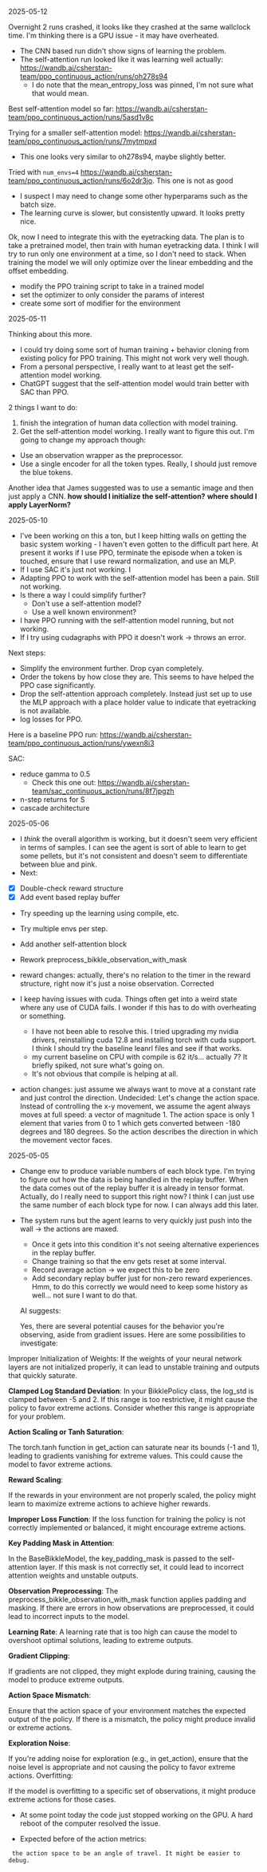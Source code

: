 2025-05-12

Overnight 2 runs crashed, it looks like they crashed at the same wallclock time. I'm thinking there is a GPU
issue - it may have overheated.

- The CNN based run didn't show signs of learning the problem.
- The self-attention run looked like it was learning well actually: https://wandb.ai/csherstan-team/ppo_continuous_action/runs/oh278s94
  - I do note that the mean_entropy_loss was pinned, I'm not sure what that would mean.

 Best self-attention model so far: https://wandb.ai/csherstan-team/ppo_continuous_action/runs/5asd1v8c

 Trying for a smaller self-attention model: https://wandb.ai/csherstan-team/ppo_continuous_action/runs/7mytmpxd
 - This one looks very similar to oh278s94, maybe slightly better.

 Tried with `num_envs=4` https://wandb.ai/csherstan-team/ppo_continuous_action/runs/6o2dr3jo. This one is not as good
   - I suspect I may need to change some other hyperparams such as the batch size.
   - The learning curve is slower, but consistently upward. It looks pretty nice.

Ok, now I need to integrate this with the eyetracking data. The plan is to take a pretrained model, then train with
human eyetracking data. I think I will try to run only one environment at a time, so I don't need to stack.
When training the model we will only optimize over the linear embedding and the offset embedding.
- modify the PPO training script to take in a trained model
- set the optimizer to only consider the params of interest
- create some sort of modifier for the environment


2025-05-11

Thinking about this more.
- I could try doing some sort of human training + behavior cloning from existing policy for PPO
training. This might not work very well though.
- From a personal perspective, I really want to at least get the self-attention model working.
- ChatGPT suggest that the self-attention model would train better with SAC than PPO.

2 things I want to do:
1. finish the integration of human data collection with model training.
2. Get the self-attention model working. I really want to figure this out. I'm going to change my
approach though:
 - Use an observation wrapper as the preprocessor.
 - Use a single encoder for all the token types. Really, I should just remove the blue tokens.

Another idea that James suggested was to use a semantic image and then just apply a CNN.
**how should I initialize the self-attention?**
**where should I apply LayerNorm?**

2025-05-10

- I've been working on this a ton, but I keep hitting walls on getting the basic system working - I haven't even gotten
to the difficult part here. At present it works if I use PPO, terminate the episode when a token is touched, ensure
that I use reward normalization, and use an MLP.
- If I use SAC it's just not working. I
- Adapting PPO to work with the self-attention model has been a pain. Still not working.
- Is there a way I could simplify further?
	- Don't use a self-attention model?
	- Use a well known environment?
- I have PPO running with the self-attention model running, but not working.
- If I try using cudagraphs with PPO it doesn't work -> throws an error.

Next steps:
- Simplify the environment further. Drop cyan completely.
- Οrder the tokens by how close they are. This seems to have helped the PPO case significantly.
- Drop the self-attention approach completely. Instead just set up to use the MLP approach with a place holder value
to indicate that eyetracking is not available.
- log losses for PPO.

Here is a baseline PPO run: https://wandb.ai/csherstan-team/ppo_continuous_action/runs/ywexn8i3

SAC:
- reduce gamma to 0.5
  - Check this one out: https://wandb.ai/csherstan-team/sac_continuous_action/runs/8f7jpgzh
- n-step returns for S
- cascade architecture




2025-05-06
- I *think* the overall algorithm is working, but it doesn't seem very efficient in terms of samples. I can see the agent is sort of able to learn to get some pellets, but
it's not consistent and doesn't seem to differentiate between blue and pink.
- Next:
 - [x] Double-check reward structure
 - [x] Add event based replay buffer
 - Try speeding up the learning using compile, etc.
 - Try multiple envs per step.
 - Add another self-attention block
 - Rework preprocess_bikkle_observation_with_mask

- reward changes: actually, there's no relation to the timer in the reward structure, right now it's just a noise
observation. Corrected
- I keep having issues with cuda. Things often get into a weird state where any use of CUDA fails. I wonder if this
has to do with overheating or something.
  - I have not been able to resolve this. I tried upgrading my nvidia drivers, reinstalling cuda 12.8 and installing torch with cuda support. I think I should try the baseline leanrl files and see if that works.
  - my current baseline on CPU with compile is 62 it/s... actually 7? It briefly spiked, not sure what's going on.
  - It's not obvious that compile is helping at all.
- action changes: just assume we always want to move at a constant rate and just control the direction.
	Undecided:
	Let's change the action space. Instead of controlling the x-y movement, we assume the agent always moves at full speed: a vector of magnitude 1. The action space is only 1 element that varies from 0 to 1 which gets converted between -180 degrees and 180 degrees. So the action describes the direction in which the movement vector faces.



2025-05-05

- Change env to produce variable numbers of each block type. I'm trying to figure out how the data is being handled
 in the replay buffer. When the data comes out of the replay buffer it is already in tensor format. Actually, do I
 really need to support this right now? I think I can just use the same number of each block type for now.
 I can always add this later.
- The system runs but the agent learns to very quickly just push into the wall -> the actions are maxed.
	- Once it gets into this condition it's not seeing alternative experiences in the replay buffer.
	- Change training so that the env gets reset at some interval.
	- Record average action -> we expect this to be zero
	- Add secondary replay buffer just for non-zero reward experiences. Hmm, to do this correctly we would need to keep
	some history as well... not sure I want to do that.

	AI suggests:

	Yes, there are several potential causes for the behavior you're observing, aside from gradient issues. Here are some possibilities to investigate:


Improper Initialization of Weights:
If the weights of your neural network layers are not initialized properly, it can lead to unstable training and outputs that quickly saturate.

**Clamped Log Standard Deviation**:
In your BikklePolicy class, the log_std is clamped between -5 and 2. If this range is too restrictive, it might cause the policy to favor extreme actions. Consider whether this range is appropriate for your problem.

**Action Scaling or Tanh Saturation**:

The torch.tanh function in get_action can saturate near its bounds (-1 and 1), leading to gradients vanishing for extreme values. This could cause the model to favor extreme actions.

**Reward Scaling**:

If the rewards in your environment are not properly scaled, the policy might learn to maximize extreme actions to achieve higher rewards.

**Improper Loss Function**:
If the loss function for training the policy is not correctly implemented or balanced, it might encourage extreme actions.

**Key Padding Mask in Attention**:

In the BaseBikkleModel, the key_padding_mask is passed to the self-attention layer. If this mask is not correctly set, it could lead to incorrect attention weights and unstable outputs.

**Observation Preprocessing**:
The preprocess_bikkle_observation_with_mask function applies padding and masking. If there are errors in how observations are preprocessed, it could lead to incorrect inputs to the model.

**Learning Rate**:
A learning rate that is too high can cause the model to overshoot optimal solutions, leading to extreme outputs.

**Gradient Clipping**:

If gradients are not clipped, they might explode during training, causing the model to produce extreme outputs.

**Action Space Mismatch**:

Ensure that the action space of your environment matches the expected output of the policy. If there is a mismatch, the policy might produce invalid or extreme actions.

**Exploration Noise**:


If you're adding noise for exploration (e.g., in get_action), ensure that the noise level is appropriate and not causing the policy to favor extreme actions.
Overfitting:


If the model is overfitting to a specific set of observations, it might produce extreme actions for those cases.


- At some point today the code just stopped working on the GPU. A hard reboot of the computer resolved the issue.

- Expected before of the action metrics:
```- the ideal action would always be full speed and we would just control the direction. Actually maybe I should just change
 the action space to be an angle of travel. It might be easier to debug.